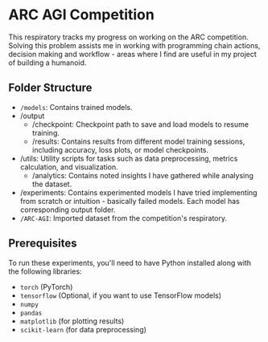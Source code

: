 # ARC AGI Competition

This respiratory tracks my progress on working on the ARC competition. Solving this problem assists me in working with programming chain actions, decision making and workflow - areas where I find are useful in my project of building a humanoid.

## Folder Structure

- `/models`: Contains trained models.
- /output
  - /checkpoint: Checkpoint path to save and load models to resume training.
  - /results: Contains results from different model training sessions, including accuracy, loss plots, or model checkpoints.
- /utils: Utility scripts for tasks such as data preprocessing, metrics calculation, and visualization.
  - /analytics: Contains noted insights I have gathered while analysing the dataset.
- /experiments: Contains experimented models I have tried implementing from scratch or intuition - basically failed models. Each model has corresponding output folder.
- `/ARC-AGI`: Imported dataset from the competition's respiratory.

## Prerequisites

To run these experiments, you'll need to have Python installed along with the following libraries:

- `torch` (PyTorch)
- `tensorflow` (Optional, if you want to use TensorFlow models)
- `numpy`
- `pandas`
- `matplotlib` (for plotting results)
- `scikit-learn` (for data preprocessing)
